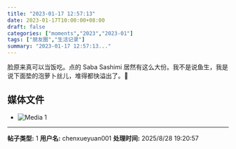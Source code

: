 ```yaml
---
title: "2023-01-17 12:57:13"
date: 2023-01-17T10:00:00+08:00
draft: false
categories: ["moments","2023","2023-01"]
tags: ["朋友圈","生活记录"]
summary: "2023-01-17 12:57:13..."
---
```


脸原来真可以当饭吃。点的 Saba Sashimi 居然有这么大份。我不是说鱼生，我是说下面垫的泡萝卜丝儿，堆得都快溢出了。🤣

## 媒体文件

- ![Media 1](/Moments/photos/2023-01-17/202301171257130.jpg)

---

**帖子类型:** 1
**用户名:** chenxueyuan001
**处理时间:** 2025/8/28 19:20:57